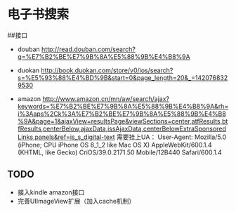 # 电子书搜索

##接口

* douban http://read.douban.com/search?q=%E7%B2%BE%E7%9B%8A%E5%88%9B%E4%B8%9A

* duokan http://book.duokan.com/store/v0/ios/search?s=%E5%93%88%E4%BD%9B&start=0&page_length=20&_=1420768329530

* amazon http://www.amazon.cn/mn/aw/search/ajax?keywords=%E7%B2%BE%E7%9B%8A%E5%88%9B%E4%B8%9A&rh=i%3Aaps%2Ck%3A%E7%B2%BE%E7%9B%8A%E5%88%9B%E4%B8%9A&page=1&ajaxView=resultsPage&viewSections=center,atfResults,btfResults,centerBelow,ajaxData,issAjaxData,centerBelowExtraSponsoredLinks,panels&ref=is_s_digital-text 需要挂上UA： User-Agent: Mozilla/5.0 (iPhone; CPU iPhone OS 8_1_2 like Mac OS X) AppleWebKit/600.1.4 (KHTML, like Gecko) CriOS/39.0.2171.50 Mobile/12B440 Safari/600.1.4



## TODO
* 接入kindle amazon接口
* 完善UIImageView扩展（加入cache机制）